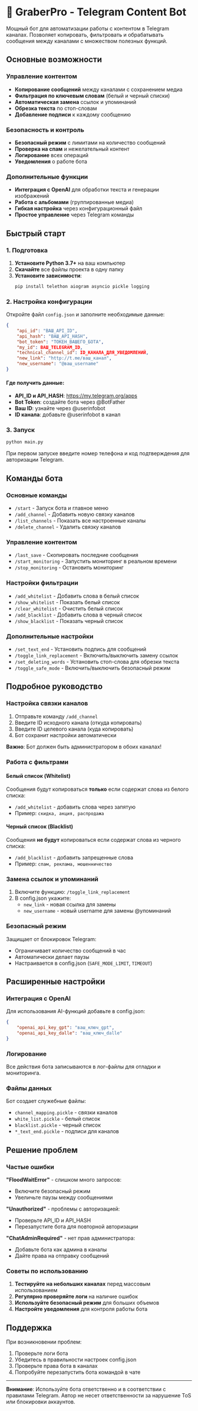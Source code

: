 # 🤖 GraberPro - Telegram Content Bot

Мощный бот для автоматизации работы с контентом в Telegram каналах. Позволяет копировать, фильтровать и обрабатывать сообщения между каналами с множеством полезных функций.

## Основные возможности

### Управление контентом
- **Копирование сообщений** между каналами с сохранением медиа
- **Фильтрация по ключевым словам** (белый и черный списки)
- **Автоматическая замена** ссылок и упоминаний
- **Обрезка текста** по стоп-словам
- **Добавление подписи** к каждому сообщению

### Безопасность и контроль
- **Безопасный режим** с лимитами на количество сообщений
- **Проверка на спам** и нежелательный контент
- **Логирование** всех операций
- **Уведомления** о работе бота

### Дополнительные функции
- **Интеграция с OpenAI** для обработки текста и генерации изображений
- **Работа с альбомами** (группированные медиа)
- **Гибкая настройка** через конфигурационный файл
- **Простое управление** через Telegram команды

## Быстрый старт

### 1. Подготовка

1. **Установите Python 3.7+** на ваш компьютер
2. **Скачайте** все файлы проекта в одну папку
3. **Установите зависимости**:
   ```bash
   pip install telethon aiogram asyncio pickle logging
   ```

### 2. Настройка конфигурации

Откройте файл `config.json` и заполните необходимые данные:

```json
{
    "api_id": "ВАШ_API_ID",
    "api_hash": "ВАШ_API_HASH", 
    "bot_token": "ТОКЕН_ВАШЕГО_БОТА",
    "my_id": ВАШ_TELEGRAM_ID,
    "technical_channel_id": ID_КАНАЛА_ДЛЯ_УВЕДОМЛЕНИЙ,
    "new_link": "http://t.me/ваш_канал",
    "new_username": "@ваш_username"
}
```

#### Где получить данные:
- **API_ID и API_HASH**: https://my.telegram.org/apps
- **Bot Token**: создайте бота через @BotFather
- **Ваш ID**: узнайте через @userinfobot
- **ID канала**: добавьте @userinfobot в канал

### 3. Запуск

```bash
python main.py
```

При первом запуске введите номер телефона и код подтверждения для авторизации Telegram.

## Команды бота

### Основные команды
- `/start` - Запуск бота и главное меню
- `/add_channel` - Добавить новую связку каналов
- `/list_channels` - Показать все настроенные каналы
- `/delete_channel` - Удалить связку каналов

### Управление контентом
- `/last_save` - Скопировать последние сообщения
- `/start_monitoring` - Запустить мониторинг в реальном времени
- `/stop_monitoring` - Остановить мониторинг

### Настройки фильтрации
- `/add_whitelist` - Добавить слова в белый список
- `/show_whitelist` - Показать белый список
- `/clear_whitelist` - Очистить белый список
- `/add_blacklist` - Добавить слова в черный список
- `/show_blacklist` - Показать черный список

### Дополнительные настройки
- `/set_text_end` - Установить подпись для сообщений
- `/toggle_link_replacement` - Включить/выключить замену ссылок
- `/set_deleting_words` - Установить стоп-слова для обрезки текста
- `/toggle_safe_mode` - Включить/выключить безопасный режим

## Подробное руководство

### Настройка связки каналов

1. Отправьте команду `/add_channel`
2. Введите ID исходного канала (откуда копировать)
3. Введите ID целевого канала (куда копировать)
4. Бот сохранит настройки автоматически

**Важно**: Бот должен быть администратором в обоих каналах!

### Работа с фильтрами

#### Белый список (Whitelist)
Сообщения будут копироваться **только** если содержат слова из белого списка:
- `/add_whitelist` - добавить слова через запятую
- Пример: `скидка, акция, распродажа`

#### Черный список (Blacklist) 
Сообщения **не будут** копироваться если содержат слова из черного списка:
- `/add_blacklist` - добавить запрещенные слова
- Пример: `спам, реклама, мошенничество`

### Замена ссылок и упоминаний

1. Включите функцию: `/toggle_link_replacement`
2. В config.json укажите:
   - `new_link` - новая ссылка для замены
   - `new_username` - новый username для замены @упоминаний

### Безопасный режим

Защищает от блокировок Telegram:
- Ограничивает количество сообщений в час
- Автоматически делает паузы
- Настраивается в config.json (`SAFE_MODE_LIMIT`, `TIMEOUT`)

## Расширенные настройки

### Интеграция с OpenAI

Для использования AI-функций добавьте в config.json:
```json
{
    "openai_api_key_gpt": "ваш_ключ_gpt",
    "openai_api_key_dalle": "ваш_ключ_dalle"
}
```

### Логирование

Все действия бота записываются в лог-файлы для отладки и мониторинга.

### Файлы данных

Бот создает служебные файлы:
- `channel_mapping.pickle` - связки каналов
- `white_list.pickle` - белый список
- `blacklist.pickle` - черный список
- `*_text_end.pickle` - подписи для каналов

## Решение проблем

### Частые ошибки

**"FloodWaitError"** - слишком много запросов:
- Включите безопасный режим
- Увеличьте паузы между сообщениями

**"Unauthorized"** - проблемы с авторизацией:
- Проверьте API_ID и API_HASH
- Перезапустите бота для повторной авторизации

**"ChatAdminRequired"** - нет прав администратора:
- Добавьте бота как админа в каналы
- Дайте права на отправку сообщений

### Советы по использованию

1. **Тестируйте на небольших каналах** перед массовым использованием
2. **Регулярно проверяйте логи** на наличие ошибок
3. **Используйте безопасный режим** для больших объемов
4. **Настройте уведомления** для контроля работы бота

## Поддержка

При возникновении проблем:
1. Проверьте логи бота
2. Убедитесь в правильности настроек config.json
3. Проверьте права бота в каналах
4. Попробуйте перезапустить бота командой в чате

---

**Внимание**: Используйте бота ответственно и в соответствии с правилами Telegram. Автор не несет ответственности за нарушение ToS или блокировки аккаунтов.
